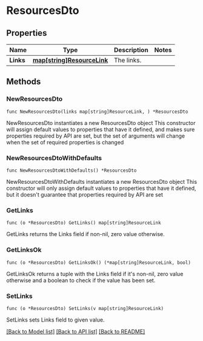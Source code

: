 # ResourcesDto

## Properties

Name | Type | Description | Notes
------------ | ------------- | ------------- | -------------
**Links** | [**map[string]ResourceLink**](ResourceLink.md) | The links. | 

## Methods

### NewResourcesDto

`func NewResourcesDto(links map[string]ResourceLink, ) *ResourcesDto`

NewResourcesDto instantiates a new ResourcesDto object
This constructor will assign default values to properties that have it defined,
and makes sure properties required by API are set, but the set of arguments
will change when the set of required properties is changed

### NewResourcesDtoWithDefaults

`func NewResourcesDtoWithDefaults() *ResourcesDto`

NewResourcesDtoWithDefaults instantiates a new ResourcesDto object
This constructor will only assign default values to properties that have it defined,
but it doesn't guarantee that properties required by API are set

### GetLinks

`func (o *ResourcesDto) GetLinks() map[string]ResourceLink`

GetLinks returns the Links field if non-nil, zero value otherwise.

### GetLinksOk

`func (o *ResourcesDto) GetLinksOk() (*map[string]ResourceLink, bool)`

GetLinksOk returns a tuple with the Links field if it's non-nil, zero value otherwise
and a boolean to check if the value has been set.

### SetLinks

`func (o *ResourcesDto) SetLinks(v map[string]ResourceLink)`

SetLinks sets Links field to given value.



[[Back to Model list]](../README.md#documentation-for-models) [[Back to API list]](../README.md#documentation-for-api-endpoints) [[Back to README]](../README.md)


